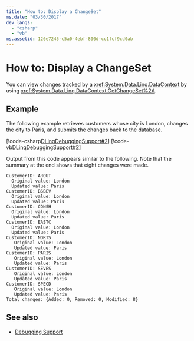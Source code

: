```yaml
---
title: "How to: Display a ChangeSet"
ms.date: "03/30/2017"
dev_langs: 
  - "csharp"
  - "vb"
ms.assetid: 126e7245-c5a0-4ebf-800d-cc1fcf9cd0ab
---
```

# How to: Display a ChangeSet
You can view changes tracked by a <xref:System.Data.Linq.DataContext> by using <xref:System.Data.Linq.DataContext.GetChangeSet%2A>.  
  
## Example  
 The following example retrieves customers whose city is London, changes the city to Paris, and submits the changes back to the database.  
  
 [!code-csharp[DLinqDebuggingSupport#2](../../../../../../samples/snippets/csharp/VS_Snippets_Data/DLinqDebuggingSupport/cs/Program.cs#2)]
 [!code-vb[DLinqDebuggingSupport#2](../../../../../../samples/snippets/visualbasic/VS_Snippets_Data/DLinqDebuggingSupport/vb/Module1.vb#2)]  
  
 Output from this code appears similar to the following. Note that the summary at the end shows that eight changes were made.  

 ```console
CustomerID: AROUT
   Original value: London
   Updated value: Paris
CustomerID: BSBEV
   Original value: London
   Updated value: Paris
CustomerID: CONSH
   Original value: London
   Updated value: Paris
CustomerID: EASTC
   Original value: London
   Updated value: Paris
CustomerID: NORTS
    Original value: London
    Updated value: Paris
CustomerID: PARIS
    Original value: London
    Updated value: Paris
CustomerID: SEVES
    Original value: London
    Updated value: Paris
CustomerID: SPECD
    Original value: London
    Updated value: Paris
Total changes: {Added: 0, Removed: 0, Modified: 8}
```
  
## See also

- [Debugging Support](../../../../../../docs/framework/data/adonet/sql/linq/debugging-support.md)
